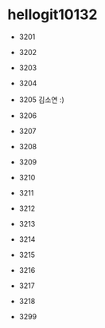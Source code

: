 # hellogit10132
* 3201 


* 3202


* 3203


* 3204


* 3205 김소연 :)

* 3206

* 3207


* 3208


* 3209


* 3210


* 3211


* 3212


* 3213


* 3214


* 3215


* 3216


* 3217


* 3218


* 3299

